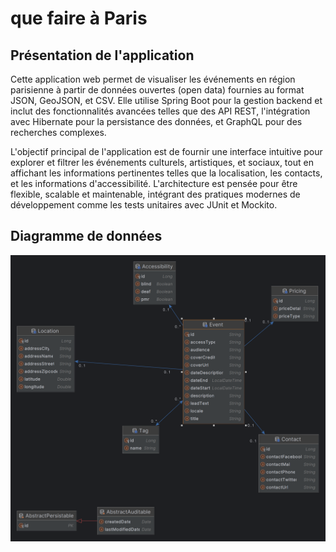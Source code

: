 # que faire à Paris 
## Présentation de l'application
Cette application web permet de visualiser les événements en région parisienne à partir de données ouvertes (open data) fournies au format JSON, GeoJSON, et CSV. Elle utilise Spring Boot pour la gestion backend et inclut des fonctionnalités avancées telles que des API REST, l'intégration avec Hibernate pour la persistance des données, et GraphQL pour des recherches complexes.

L'objectif principal de l'application est de fournir une interface intuitive pour explorer et filtrer les événements culturels, artistiques, et sociaux, tout en affichant les informations pertinentes telles que la localisation, les contacts, et les informations d'accessibilité. L'architecture est pensée pour être flexible, scalable et maintenable, intégrant des pratiques modernes de développement comme les tests unitaires avec JUnit et Mockito.

## Diagramme de données
![Diagramme de données](docs/database-schema.png)
